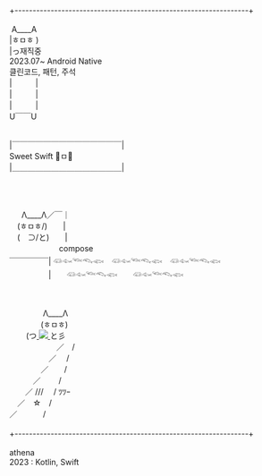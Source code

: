 +-----------------------------------------------------------------+<br/><br/>
 &nbsp;A____A<br/>
|ㅎㅁㅎ  )　<br/> 
|っ재직중 <br/>2023.07~  Android Native <br/> 
클린코드, 패턴, 주석 <br/>
|　　　| <br/>
|　　　|<br/>
|　　　|<br/>
U￣￣U<br/>

<br/>
|￣￣￣￣￣￣￣￣￣￣￣￣￣￣|<br/>
Sweet Swift  🍥ㅁ🍥      <br/>
|＿＿＿＿＿＿＿＿＿＿＿＿＿＿|<br/>
<br/>

<br/>
<br/>

 　&nbsp;&nbsp;Λ____Λ／￣｜<br/>
　(ㅎㅁㅎ/)　　|<br/>
　(　⊃/と)　　|   <br/>
　&nbsp;&nbsp;&nbsp;&nbsp;&nbsp;&nbsp;&nbsp;&nbsp;&nbsp;&nbsp;&nbsp;&nbsp;&nbsp;&nbsp;&nbsp;&nbsp;&nbsp;&nbsp;&nbsp;compose<br/>
￣￣￣￣￣| 𓆛𓆜𓆝𓆞𓆟　𓆛𓆜𓆝𓆞𓆟　𓆛𓆜𓆝𓆞𓆟　<br/>
　　　　　|　　𓆛𓆜𓆝𓆞𓆟　　𓆛𓆜𓆝𓆞𓆟 <br/>
  

<br/>
<br/>
　　　　 Λ____Λ <br/>
　　　　(ㅎㅁㅎ) <br/>
　&nbsp;&nbsp;&nbsp;&nbsp;(つ<a href="mailto:kof99athena@gmail.com">
           <img src="https://img.shields.io/badge/Gmail-EA4335?style=for-the-badge&logo=Gmail&logoColor=white"> 
       </a>と彡 <br/>
　　　　　　／　/ <br/>
　　　　　／　 / <br/>
　　　　／　　/ <br/>
　　　／　　 / <br/>
　　／ /// 　/ ﾂﾂｰ <br/>
　／　☆　/ <br/>
 ／　　 　/<br/>  
 

<br/>
+-----------------------------------------------------------------+<br/>
 
<br/>
athena<br/>
2023 : Kotlin, Swift
